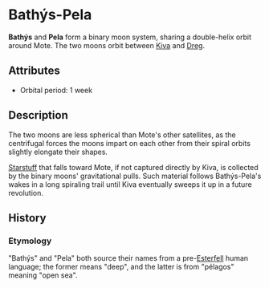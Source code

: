 # Bathýs-Pela

**Bathýs** and **Pela** form a binary moon system, sharing a double-helix orbit around Mote. The two moons orbit between [Kiva](../kiva) and [Dreg](../dreg).

## Attributes

- Orbital period: 1 week

## Description

The two moons are less spherical than Mote's other satellites, as the centrifugal forces the moons impart on each other from their spiral orbits slightly elongate their shapes.

[Starstuff](../../../lore/starstuff) that falls toward Mote, if not captured directly by Kiva, is collected by the binary moons' gravitational pulls. Such material follows Bathýs-Pela's wakes in a long spiraling trail until Kiva eventually sweeps it up in a future revolution.

## History

### Etymology

"Bathýs" and "Pela" both source their names from a pre-[Esterfell](../../continents/esterfell) human language; the former means "deep", and the latter is from "pélagos" meaning "open sea".
